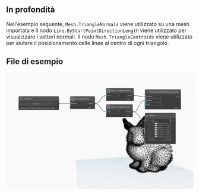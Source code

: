 ## In profondità
Nell'esempio seguente, `Mesh.TriangleNormals` viene utilizzato su una mesh importata e il nodo `Line.ByStartPointDirectionLength` viene utilizzato per visualizzare i vettori normali. Il nodo `Mesh.TriangleCentroids` viene utilizzato per aiutare il posizionamento delle linee al centro di ogni triangolo.

## File di esempio

![Example](./Autodesk.DesignScript.Geometry.Mesh.TriangleNormals_img.jpg)
